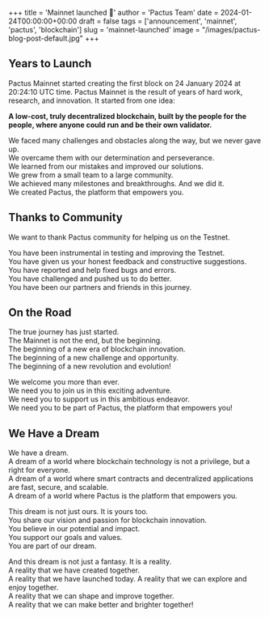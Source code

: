 +++
title = 'Mainnet launched 🚀'
author = 'Pactus Team'
date = 2024-01-24T00:00:00+00:00
draft = false
tags = ['announcement', 'mainnet', 'pactus', 'blockchain']
slug = 'mainnet-launched'
image = "/images/pactus-blog-post-default.jpg"
+++

## Years to Launch

Pactus Mainnet started creating the first block on 24 January 2024 at 20:24:10 UTC time.
Pactus Mainnet is the result of years of hard work, research, and innovation.
It started from one idea:

<b>A low-cost, truly decentralized blockchain, built by the people for the people,
where anyone could run and be their own validator.</b>

We faced many challenges and obstacles along the way, but we never gave up.<br>
We overcame them with our determination and perseverance.<br>
We learned from our mistakes and improved our solutions.<br>
We grew from a small team to a large community.<br>
We achieved many milestones and breakthroughs. And we did it. <br>
We created Pactus, the platform that empowers you.<br>

## Thanks to Community

We want to thank Pactus community for helping us on the Testnet.<br>

You have been instrumental in testing and improving the Testnet.<br>
You have given us your honest feedback and constructive suggestions.<br>
You have reported and help fixed bugs and errors.<br>
You have challenged and pushed us to do better.<br>
You have been our partners and friends in this journey.<br>

## On the Road

The true journey has just started.<br>
The Mainnet is not the end, but the beginning.<br>
The beginning of a new era of blockchain innovation.<br>
The beginning of a new challenge and opportunity.<br>
The beginning of a new revolution and evolution!<br>

We welcome you more than ever.<br>
We need you to join us in this exciting adventure.<br>
We need you to support us in this ambitious endeavor.<br>
We need you to be part of Pactus, the platform that empowers you!<br>

## We Have a Dream

We have a dream.<br>
A dream of a world where blockchain technology is not a privilege, but a right for everyone.<br>
A dream of a world where smart contracts and decentralized applications are fast, secure, and scalable.<br>
A dream of a world where Pactus is the platform that empowers you.<br>

This dream is not just ours. It is yours too.<br>
You share our vision and passion for blockchain innovation.<br>
You believe in our potential and impact.<br>
You support our goals and values.<br>
You are part of our dream.<br>

And this dream is not just a fantasy. It is a reality.<br>
A reality that we have created together.<br>
A reality that we have launched today. A reality that we can explore and enjoy together.<br>
A reality that we can shape and improve together. <br>
A reality that we can make better and brighter together!<br>
